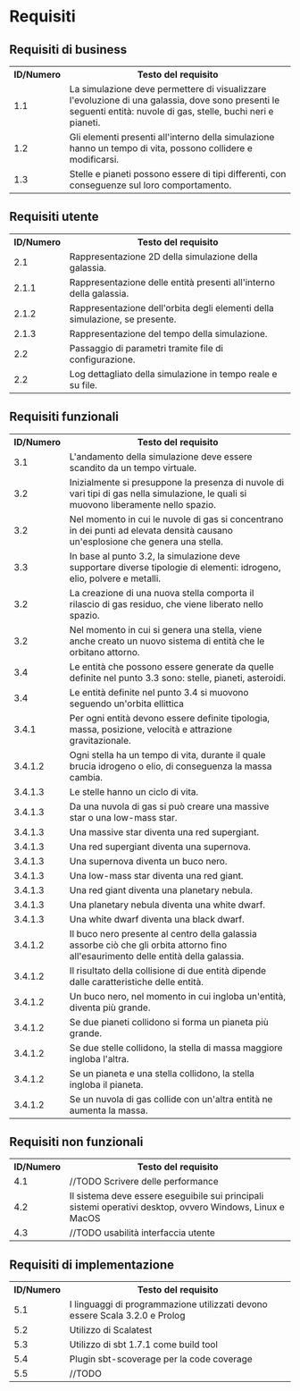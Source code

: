# Requisiti

## Requisiti di business
<table>
<tr><th>ID/Numero</th><th>Testo del requisito</th></tr>
<tr><td>1.1</td><td>La simulazione deve permettere di visualizzare l'evoluzione di una galassia, dove sono presenti le seguenti entità: nuvole di gas, stelle, buchi neri e pianeti.</td></tr>
<tr><td>1.2</td><td>Gli elementi presenti all'interno della simulazione hanno un tempo di vita, possono collidere e modificarsi.</td></tr>
<tr><td>1.3</td><td>Stelle e pianeti possono essere di tipi differenti, con conseguenze sul loro comportamento.</td></tr>
</table>

## Requisiti utente
<table>
<tr><th>ID/Numero</th><th>Testo del requisito</th></tr>
<tr><td>2.1</td><td>Rappresentazione 2D della simulazione della galassia.</td></tr>
<tr><td>2.1.1</td><td>Rappresentazione delle entità presenti all'interno della galassia.</td></tr>
<tr><td>2.1.2</td><td>Rappresentazione dell'orbita degli elementi della simulazione, se presente.</td></tr>
<tr><td>2.1.3</td><td>Rappresentazione del tempo della simulazione.</td></tr>
<tr><td>2.2</td><td>Passaggio di parametri tramite file di configurazione.</td></tr>
<tr><td>2.2</td><td>Log dettagliato della simulazione in tempo reale e su file.</td></tr>
</table>

## Requisiti funzionali
<table>
<tr><th>ID/Numero</th><th>Testo del requisito</th></tr>
<tr><td>3.1</td><td>L'andamento della simulazione deve essere scandito da un tempo virtuale.</td></tr>
<tr><td>3.2</td><td>Inizialmente si presuppone la presenza di nuvole di vari tipi di gas nella simulazione, le quali si muovono liberamente nello spazio.</td></tr>
<tr><td>3.2</td><td>Nel momento in cui le nuvole di gas si concentrano in dei punti ad elevata densità causano un'esplosione che genera una stella.</td></tr>
<tr><td>3.3</td><td>In base al punto 3.2, la simulazione deve supportare diverse tipologie di elementi: idrogeno, elio, polvere e metalli.
</td></tr>
<tr><td>3.2</td><td>La creazione di una nuova stella comporta il rilascio di gas residuo, che viene liberato nello spazio.</td></tr>
<tr><td>3.2</td><td>Nel momento in cui si genera una stella, viene anche creato un nuovo sistema di entità che le orbitano attorno.</td></tr>
<tr><td>3.4</td><td>Le entità che possono essere generate da quelle definite nel punto 3.3 sono: stelle, pianeti, asteroidi.
</td></tr>
<tr><td>3.4</td><td>Le entità definite nel punto 3.4 si muovono seguendo un'orbita ellittica</td></tr>
<tr><td>3.4.1</td><td>
Per ogni entità devono essere definite tipologia, massa, posizione, velocità e attrazione gravitazionale.
</td></tr>
<tr><td>3.4.1.2</td><td>
Ogni stella ha un tempo di vita, durante il quale brucia idrogeno o elio, di conseguenza la massa cambia.
</td></tr>
<tr><td>3.4.1.3</td><td>
Le stelle hanno un ciclo di vita.
</td></tr>
<tr><td>3.4.1.3</td><td>
Da una nuvola di gas si può creare una massive star o una low-mass star.
</td></tr>
<tr><td>3.4.1.3</td><td>
Una massive star diventa una red supergiant.
</td></tr>
<tr><td>3.4.1.3</td><td>
Una red supergiant diventa una supernova.
</td></tr>
<tr><td>3.4.1.3</td><td>
Una supernova diventa un buco nero.
</td></tr>
<tr><td>3.4.1.3</td><td>
Una low-mass star diventa una red giant.
</td></tr>
<tr><td>3.4.1.3</td><td>
Una red giant diventa una planetary nebula.
</td></tr>
<tr><td>3.4.1.3</td><td>
Una planetary nebula diventa una white dwarf.
</td></tr>
<tr><td>3.4.1.3</td><td>
Una white dwarf diventa una black dwarf.
</td></tr>
<tr><td>3.4.1.2</td><td>
Il buco nero presente al centro della galassia assorbe ciò che gli orbita attorno fino all'esaurimento delle entità della galassia.
</td></tr>
<tr><td>3.4.1.2</td><td>
Il risultato della collisione di due entità dipende dalle caratteristiche delle entità.
</td></tr>
<tr><td>3.4.1.2</td><td>
Un buco nero, nel momento in cui ingloba un'entità, diventa più grande.
</td></tr>
<tr><td>3.4.1.2</td><td>
Se due pianeti collidono si forma un pianeta più grande.
</td></tr>
<tr><td>3.4.1.2</td><td>
Se due stelle collidono, la stella di massa maggiore ingloba l'altra.
</td></tr>
<tr><td>3.4.1.2</td><td>
Se un pianeta e una stella collidono, la stella ingloba il pianeta.
</td></tr>
<tr><td>3.4.1.2</td><td>
Se un nuvola di gas collide con un'altra entità ne aumenta la massa.
</td></tr>
</table>

## Requisiti non funzionali
<table>
<tr><th>ID/Numero</th><th>Testo del requisito</th></tr>
<tr><td>4.1</td><td>//TODO Scrivere delle performance</td></tr>
<tr><td>4.2</td><td>Il sistema deve essere eseguibile sui principali sistemi operativi desktop, ovvero Windows, Linux e MacOS</td></tr>
<tr><td>4.3</td><td>//TODO usabilità interfaccia utente</td></tr>
</table>


## Requisiti di implementazione
<table>
<tr><th>ID/Numero</th><th>Testo del requisito</th></tr>
<tr><td>5.1</td><td>I linguaggi di programmazione utilizzati devono essere Scala 3.2.0 e Prolog</td></tr>
<tr><td>5.2</td><td>Utilizzo di Scalatest</td></tr>
<tr><td>5.3</td><td>Utilizzo di sbt 1.7.1 come build tool</td></tr>
<tr><td>5.4</td><td>Plugin sbt-scoverage per la code coverage</td></tr>
<tr><td>5.5</td><td>//TODO</td></tr>
</table>
